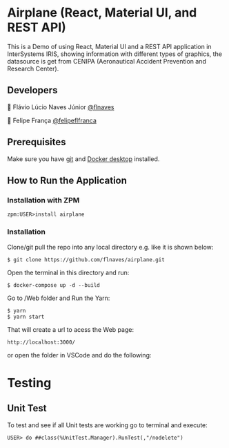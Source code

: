 # Airplane (React, Material UI, and REST API)
This is a Demo of using React, Material UI and a REST API application in InterSystems IRIS, showing information with different types of graphics, the datasource is get from CENIPA (Aeronautical Accident Prevention and Research Center).

## Developers

:boy: Flávio Lúcio Naves Júnior [@flnaves](https://github.com/flnaves)

:older_man: Felipe França [@felipeflfranca](https://github.com/felipeflfranca) 

## Prerequisites
Make sure you have [git](https://git-scm.com/book/en/v2/Getting-Started-Installing-Git) and [Docker desktop](https://www.docker.com/products/docker-desktop) installed.

## How to Run the Application

### Installation with ZPM

```
zpm:USER>install airplane
```

### Installation

Clone/git pull the repo into any local directory e.g. like it is shown below:

```
$ git clone https://github.com/flnaves/airplane.git
```

Open the terminal in this directory and run:

```
$ docker-compose up -d --build
```

Go to /Web folder and Run the Yarn:

```
$ yarn
$ yarn start
```

That will create a url to acess the Web page:

```
http://localhost:3000/
```

or open the folder in VSCode and do the following:

# Testing

## Unit Test

To test and see if all Unit tests are working go to terminal and execute:

```
USER> do ##class(%UnitTest.Manager).RunTest(,"/nodelete")
```